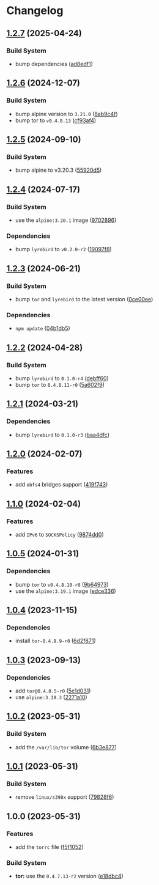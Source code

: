 # Changelog

## [1.2.7](https://github.com/vansergen/tor/compare/v1.2.6...v1.2.7) (2025-04-24)

### Build System

- bump dependencies ([ad8edf1](https://github.com/vansergen/tor/commit/ad8edf151009465f6c5317497c9086bfb7de5845))

## [1.2.6](https://github.com/vansergen/tor/compare/v1.2.5...v1.2.6) (2024-12-07)

### Build System

- bump alpine version to `3.21.0` ([8ab9c4f](https://github.com/vansergen/tor/commit/8ab9c4f4704ec296b549f542a1b023d862cf725f))
- bump tor to `v0.4.8.13` ([cf93af4](https://github.com/vansergen/tor/commit/cf93af459a2e11880fb532589cdcbebcd9512c8e))

## [1.2.5](https://github.com/vansergen/tor/compare/v1.2.4...v1.2.5) (2024-09-10)

### Build System

- bump alpine to v3.20.3 ([55920d5](https://github.com/vansergen/tor/commit/55920d515b07a5c053012aa7b194dace590e036b))

## [1.2.4](https://github.com/vansergen/tor/compare/v1.2.3...v1.2.4) (2024-07-17)

### Build System

- use the `alpine:3.20.1` image ([9702896](https://github.com/vansergen/tor/commit/97028966fc9feb882f345f5941e5d3670778225e))

### Dependencies

- bump `lyrebird` to `v0.2.0-r2` ([19097f8](https://github.com/vansergen/tor/commit/19097f85898aaf8b1960651b53a863ce5b2c578a))

## [1.2.3](https://github.com/vansergen/tor/compare/v1.2.2...v1.2.3) (2024-06-21)

### Build System

- bump `tor` and `lyrebird` to the latest version ([0ce00ee](https://github.com/vansergen/tor/commit/0ce00ee13916bae6a7b1b84cd1e7639f61a6aba1))

### Dependencies

- `npm update` ([04b1db5](https://github.com/vansergen/tor/commit/04b1db5943c848add1ae479f0b3c1a453f63182c))

## [1.2.2](https://github.com/vansergen/tor/compare/v1.2.1...v1.2.2) (2024-04-28)

### Build System

- bump `lyrebird` to `0.1.0-r4` ([debff60](https://github.com/vansergen/tor/commit/debff6067fcdf4562570d4213255482a9d8d906d))
- bump `tor` to `0.4.8.11-r0` ([5a602f9](https://github.com/vansergen/tor/commit/5a602f9d2e4c3e5e461de327c55088ae1ba60ac8))

## [1.2.1](https://github.com/vansergen/tor/compare/v1.2.0...v1.2.1) (2024-03-21)

### Dependencies

- bump `lyrebird` to `0.1.0-r3` ([baa4dfc](https://github.com/vansergen/tor/commit/baa4dfccaf60482fdfd3d1c28263f22587fa12e3))

## [1.2.0](https://github.com/vansergen/tor/compare/v1.1.0...v1.2.0) (2024-02-07)

### Features

- add `obfs4` bridges support ([419f743](https://github.com/vansergen/tor/commit/419f74398d252e0bba0f547e93993f5b74604076))

## [1.1.0](https://github.com/vansergen/tor/compare/v1.0.5...v1.1.0) (2024-02-04)

### Features

- add `IPv6` to `SOCKSPolicy` ([9874dd0](https://github.com/vansergen/tor/commit/9874dd071c7a616f3bc65c2194ae52dafc1a4500))

## [1.0.5](https://github.com/vansergen/tor/compare/v1.0.4...v1.0.5) (2024-01-31)

### Dependencies

- bump `tor` to `v0.4.8.10-r0` ([9b64973](https://github.com/vansergen/tor/commit/9b649739b85e2211f3edca4fc4dbe391a19b6134))
- use the `alpine:3.19.1` image ([edce336](https://github.com/vansergen/tor/commit/edce3362d99d3dcf0064857affc781ab2a1205f4))

## [1.0.4](https://github.com/vansergen/tor/compare/v1.0.3...v1.0.4) (2023-11-15)

### Dependencies

- install `tor-0.4.8.9-r0` ([6d2f871](https://github.com/vansergen/tor/commit/6d2f871a8732a0436407c435c9f9015b252b15f5))

## [1.0.3](https://github.com/vansergen/tor/compare/v1.0.2...v1.0.3) (2023-09-13)

### Dependencies

- add `tor@0.4.8.5-r0` ([5e1d031](https://github.com/vansergen/tor/commit/5e1d0318bf858aa54158059f2532bc97fcf9ddfd))
- use `alpine:3.18.3` ([2271a10](https://github.com/vansergen/tor/commit/2271a10c382eb71f35b63c788a5417ef2770cdef))

## [1.0.2](https://github.com/vansergen/tor/compare/v1.0.1...v1.0.2) (2023-05-31)

### Build System

- add the `/var/lib/tor` volume ([6b3e877](https://github.com/vansergen/tor/commit/6b3e8770cf275b7bd628eca781ab3714ac85af99))

## [1.0.1](https://github.com/vansergen/tor/compare/v1.0.0...v1.0.1) (2023-05-31)

### Build System

- remove `linux/s390x` support ([79828f6](https://github.com/vansergen/tor/commit/79828f6dc4d35638fda91ad8f11158b8fdca84b1))

## 1.0.0 (2023-05-31)

### Features

- add the `torrc` file ([f5f1052](https://github.com/vansergen/tor/commit/f5f10529adbd5eac2f2ab070771244504d4b3dfd))

### Build System

- **tor:** use the `0.4.7.13-r2` version ([e18dbc4](https://github.com/vansergen/tor/commit/e18dbc4d625be41c94bf12c5ffa414624658e3bb))
